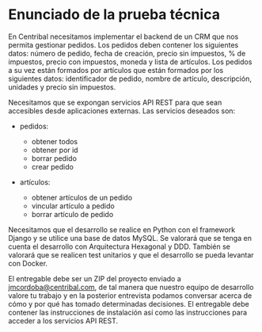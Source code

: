 # Enunciado de la prueba técnica

En Centribal necesitamos implementar el backend de un CRM que nos permita gestionar pedidos. Los pedidos deben contener los siguientes datos: número de pedido, fecha de creación, precio sin impuestos, % de impuestos, precio con impuestos, moneda y lista de artículos. Los pedidos a su vez están formados por artículos que están formados por los siguientes datos: identificador de pedido, nombre de artículo, descripción, unidades y precio sin impuestos.

Necesitamos que se expongan servicios API REST para que sean accesibles desde aplicaciones externas. Las servicios deseados son:

* pedidos:
    * obtener todos
    * obtener por id
    * borrar pedido
    * crear pedido

* artículos:
    * obtener artículos de un pedido
    * vincular artículo a pedido
    * borrar artículo de pedido
    
Necesitamos que el desarrollo se realice en Python con el framework Django y se utilice una base de datos MySQL. Se valorará que se tenga en cuenta el desarrollo con Arquitectura Hexagonal y DDD. También se valorará que se realicen test unitarios y que el desarrollo se pueda levantar con Docker.

El entregable debe ser un ZIP del proyecto enviado a jmcordoba@centribal.com, de tal manera que nuestro equipo de desarrollo valore tu trabajo y en la posterior entrevista podamos conversar acerca de cómo y por qué has tomado determinadas decisiones. El entregable debe contener las instrucciones de instalación así como las instrucciones para acceder a los servicios API REST.